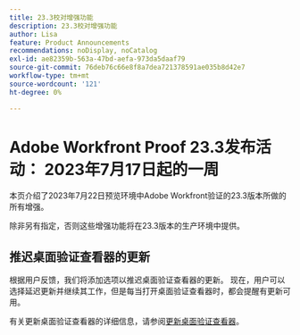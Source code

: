 ```yaml
---
title: 23.3校对增强功能
description: 23.3校对增强功能
author: Lisa
feature: Product Announcements
recommendations: noDisplay, noCatalog
exl-id: ae82359b-563a-47bd-aefa-973da5daaf79
source-git-commit: 76deb76c66e8f8a7dea721378591ae035b8d42e7
workflow-type: tm+mt
source-wordcount: '121'
ht-degree: 0%

---
```


# Adobe Workfront Proof 23.3发布活动： 2023年7月17日起的一周

本页介绍了2023年7月22日预览环境中Adobe Workfront验证的23.3版本所做的所有增强。

除非另有指定，否则这些增强功能将在23.3版本的生产环境中提供。

## 推迟桌面验证查看器的更新

根据用户反馈，我们将添加选项以推迟桌面验证查看器的更新。 现在，用户可以选择延迟更新并继续其工作，但是每当打开桌面验证查看器时，都会提醒有更新可用。

有关更新桌面验证查看器的详细信息，请参阅[更新桌面验证查看器](/help/quicksilver/review-and-approve-work/proofing/use-the-desktop-proofing-viewer/update-the-desktop-proofing-viewer.md)。
